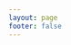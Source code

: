 ```yaml
---
layout: page
footer: false
---
```

<!-- - package name: {{ $params.name }} -->
<!-- - version: {{ $params.language }} -->
<script setup>
import { useData } from 'vitepress'
import { ref } from 'vue'

// params 是一个 Vue ref
const { params } = useData()
//console.log(params.value);
//console.log(params.value.name);

const id = ref("");
const gameurl = ref("");
const resetHeight = ref(false);

id.value = params.value.foldername;
gameurl.value = "/brain/" + params.value.foldername + '/index.html';  
if (params.value.foldername === '2048') {
    resetHeight.value = true;
}else {
    resetHeight.value = false;
}

</script>

<GameEntranceV :id="id" :src="gameurl" :resetHeight="resetHeight"></GameEntranceV>